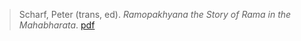 > Scharf, Peter (trans, ed). *Ramopakhyana the Story of Rama in the Mahabharata*. [pdf](a/p\-scharf2003.pdf)
